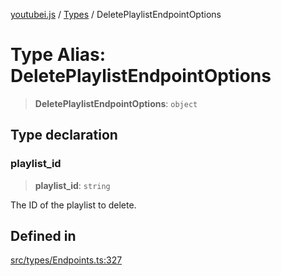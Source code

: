 [youtubei.js](../../../README.md) / [Types](../README.md) / DeletePlaylistEndpointOptions

# Type Alias: DeletePlaylistEndpointOptions

> **DeletePlaylistEndpointOptions**: `object`

## Type declaration

### playlist\_id

> **playlist\_id**: `string`

The ID of the playlist to delete.

## Defined in

[src/types/Endpoints.ts:327](https://github.com/LuanRT/YouTube.js/blob/305a398158a6cac82e6ef288fed4bf1661c89d52/src/types/Endpoints.ts#L327)

